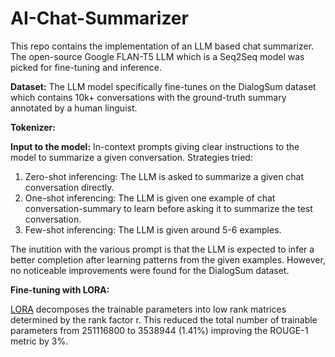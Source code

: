 # AI-Chat-Summarizer

This repo contains the implementation of an LLM based chat summarizer. The open-source Google FLAN-T5 LLM which is a Seq2Seq model was picked for fine-tuning and inference.

**Dataset:** The LLM model specifically fine-tunes on the DialogSum dataset which contains 10k+ conversations with the ground-truth summary annotated by a human linguist.

**Tokenizer:** 

**Input to the model:** In-context prompts giving clear instructions to the model to summarize a given conversation. Strategies tried:
1. Zero-shot inferencing: The LLM is asked to summarize a given chat conversation directly.
2. One-shot inferencing: The LLM is given one example of chat conversation-summary to learn before asking it to summarize the test conversation.
3. Few-shot inferencing: The LLM is given around 5-6 examples.

The inutition with the various prompt is that the LLM is expected to infer a better completion after learning patterns from the given examples. However, no noticeable improvements were found for the DialogSum dataset.

**Fine-tuning with LORA:**

[LORA](https://arxiv.org/abs/2106.09685) decomposes the trainable parameters into low rank matrices determined by the rank factor r. This reduced the total number of trainable parameters from 251116800 to 3538944 (1.41\%) improving the ROUGE-1 metric by 3\%.
